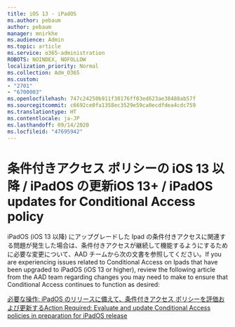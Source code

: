 ```yaml
---
title: iOS 13 - iPadOS
ms.author: pebaum
author: pebaum
manager: mnirkhe
ms.audience: Admin
ms.topic: article
ms.service: o365-administration
ROBOTS: NOINDEX, NOFOLLOW
localization_priority: Normal
ms.collection: Adm_O365
ms.custom:
- "2701"
- "6700003"
ms.openlocfilehash: 747c24250b911f30176ff03ed623ae38488ab57f
ms.sourcegitcommit: c6692ce0fa1358ec3529e59ca0ecdfdea4cdc759
ms.translationtype: HT
ms.contentlocale: ja-JP
ms.lasthandoff: 09/14/2020
ms.locfileid: "47695942"
---
```

# <a name="ios-13--ipados-updates-for-conditional-access-policy"></a><span data-ttu-id="b48f7-102">条件付きアクセス ポリシーの iOS 13 以降 / iPadOS の更新</span><span class="sxs-lookup"><span data-stu-id="b48f7-102">iOS 13+ / iPadOS updates for Conditional Access policy</span></span>

<span data-ttu-id="b48f7-103">iPadOS (iOS 13 以降) にアップグレードした Ipad の条件付きアクセスに関連する問題が発生した場合は、条件付きアクセスが継続して機能するようにするために必要な変更について、AAD チームから次の文書を参照してください。</span><span class="sxs-lookup"><span data-stu-id="b48f7-103">If you are experiencing issues related to Conditional Access on Ipads that have been upgraded to iPadOS (iOS 13 or higher), review the following article from the AAD team regarding changes you may need to make to ensure that Conditional Access continues to function as desired:</span></span>

[<span data-ttu-id="b48f7-104">必要な操作: iPadOS のリリースに備えて、条件付きアクセス ポリシーを評価および更新する</span><span class="sxs-lookup"><span data-stu-id="b48f7-104">Action Required: Evaluate and update Conditional Access policies in preparation for iPadOS release</span></span>](https://support.microsoft.com/help/4521038/action-required-update-conditional-access-policies-for-ipados)